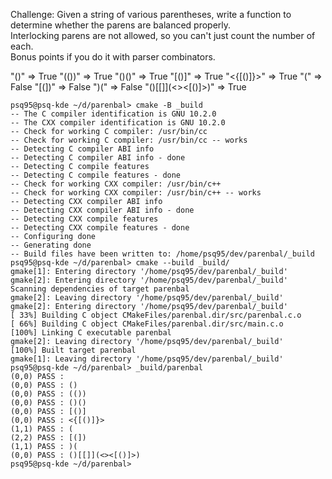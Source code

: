 Challenge: Given a string of various parentheses, write a function to determine whether the parens are balanced properly.  
Interlocking parens are not allowed, so you can't just count the number of each.  
Bonus points if you do it with parser combinators.

"()" => True
"(())" => True
"()()" => True
"[()]" => True
"<{[()]}>" => True 
"(" => False
"[(])" => False
")(" => False
"()[[]](<><[()]>)" => True

```
psq95@psq-kde ~/d/parenbal> cmake -B _build
-- The C compiler identification is GNU 10.2.0
-- The CXX compiler identification is GNU 10.2.0
-- Check for working C compiler: /usr/bin/cc
-- Check for working C compiler: /usr/bin/cc -- works
-- Detecting C compiler ABI info
-- Detecting C compiler ABI info - done
-- Detecting C compile features
-- Detecting C compile features - done
-- Check for working CXX compiler: /usr/bin/c++
-- Check for working CXX compiler: /usr/bin/c++ -- works
-- Detecting CXX compiler ABI info
-- Detecting CXX compiler ABI info - done
-- Detecting CXX compile features
-- Detecting CXX compile features - done
-- Configuring done
-- Generating done
-- Build files have been written to: /home/psq95/dev/parenbal/_build
psq95@psq-kde ~/d/parenbal> cmake --build _build/
gmake[1]: Entering directory '/home/psq95/dev/parenbal/_build'
gmake[2]: Entering directory '/home/psq95/dev/parenbal/_build'
Scanning dependencies of target parenbal
gmake[2]: Leaving directory '/home/psq95/dev/parenbal/_build'
gmake[2]: Entering directory '/home/psq95/dev/parenbal/_build'
[ 33%] Building C object CMakeFiles/parenbal.dir/src/parenbal.c.o
[ 66%] Building C object CMakeFiles/parenbal.dir/src/main.c.o
[100%] Linking C executable parenbal
gmake[2]: Leaving directory '/home/psq95/dev/parenbal/_build'
[100%] Built target parenbal
gmake[1]: Leaving directory '/home/psq95/dev/parenbal/_build'
psq95@psq-kde ~/d/parenbal> _build/parenbal
(0,0) PASS : 
(0,0) PASS : ()
(0,0) PASS : (())
(0,0) PASS : ()()
(0,0) PASS : [()]
(0,0) PASS : <{[()]}>
(1,1) PASS : (
(2,2) PASS : [(])
(1,1) PASS : )(
(0,0) PASS : ()[[]](<><[()]>)
psq95@psq-kde ~/d/parenbal> 
```

